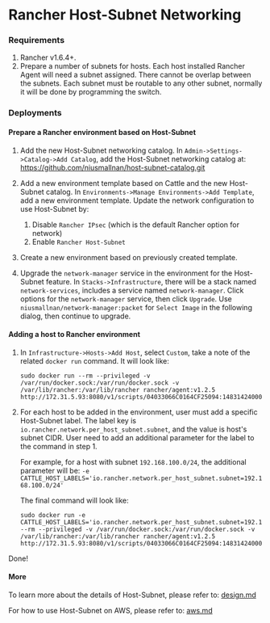 Rancher Host-Subnet Networking
=================================

### Requirements
1. Rancher v1.6.4+.
2. Prepare a number of subnets for hosts. Each host installed Rancher Agent will need a subnet assigned. There cannot be overlap between the subnets. Each subnet must be routable to any other subnet, normally it will be done by programming the switch.

### Deployments

#### Prepare a Rancher environment based on Host-Subnet

1. Add the new Host-Subnet networking catalog. In `Admin->Settings->Catalog->Add Catalog`, add the Host-Subnet networking catalog at: https://github.com/niusmallnan/host-subnet-catalog.git

2. Add a new environment template based on Cattle and the new Host-Subnet catalog. In `Environments->Manage Environments->Add Template`, add a new environment template. Update the network configuration to use Host-Subnet by:
    1. Disable `Rancher IPsec` (which is the default Rancher option for network)
    2. Enable `Rancher Host-Subnet`

3. Create a new environment based on previously created template.

4. Upgrade the `network-manager` service in the environment for the Host-Subnet feature. In `Stacks->Infrastructure`, there will be a stack named `network-services`, includes a service named `network-manager`. Click options for the `network-manager` service, then click `Upgrade`. Use `niusmallnan/network-manager:packet` for `Select Image` in the following dialog, then continue to upgrade.

#### Adding a host to Rancher environment
1. In `Infrastructure->Hosts->Add Host`, select `Custom`, take a note of the related `docker run` command. It will look like:
    ```
    sudo docker run --rm --privileged -v /var/run/docker.sock:/var/run/docker.sock -v /var/lib/rancher:/var/lib/rancher rancher/agent:v1.2.5 http://172.31.5.93:8080/v1/scripts/04033066C0164CF25094:1483142400000:KQrf2wQfJtdKxLHYuprV6LfWuQ
    ```
2. For each host to be added in the environment, user must add a specific Host-Subnet label. The label key is `io.rancher.network.per_host_subnet.subnet`, and the value is host's subnet CIDR. User need to add an additional parameter for the label to the command in step 1.

   For example, for a host with subnet `192.168.100.0/24`, the additional parameter will be: `-e CATTLE_HOST_LABELS='io.rancher.network.per_host_subnet.subnet=192.168.100.0/24'`

   The final command will look like:
    ```
    sudo docker run -e CATTLE_HOST_LABELS='io.rancher.network.per_host_subnet.subnet=192.168.100.0/24'  --rm --privileged -v /var/run/docker.sock:/var/run/docker.sock -v /var/lib/rancher:/var/lib/rancher rancher/agent:v1.2.5 http://172.31.5.93:8080/v1/scripts/04033066C0164CF25094:1483142400000:KQrf2wQfJtdKxLHYuprV6LfWuQ
    ```

Done!

#### More

To learn more about the details of Host-Subnet, please refer to: [design.md](./docs/design.md)

For how to use Host-Subnet on AWS, please refer to: [aws.md](./docs/aws.md)

